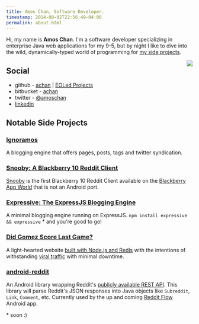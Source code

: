 ```yaml
---
title: Amos Chan, Software Developer.
timestamp: 2014-08-02T22:56:49-04:00
permalink: about.html
---
```


Hi, my name is **Amos Chan**. I'm a software developer specializing in
enterprise Java web applications for my 9-5, but by night I like to dive into
the wild, dynamically-typed world of programming for [my side
projects][sp].

[sp]: http://github.com/achan

<img src="http://graph.facebook.com/amoschan/picture?type=large" style="float: right" />

## Social
 - github - [achan][gh-achan] |
   [EOLed Projects][gh-eol]
 - bitbucket - [achan][bb]
 - twitter - [@amoschan][t]
 - [linkedin][li]

[gh-achan]: http://github.com/achan
[gh-eol]: http://github.com/eoled
[bb]: http://bitbucket.org/achan
[t]: http://twitter.com/amoschan
[li]: http://www.linkedin.com/in/amoschan

## Notable Side Projects

### [Ignoramos][i]
A blogging engine that offers pages, posts, tags and twitter syndication.

[i]: http://github.com/achan/ignoramos

### [Snooby: A Blackberry 10 Reddit Client][s-gh]
[Snooby][s-post] is the first Blackberry 10 Reddit Client available on the
[Blackberry App World][s-bb] that is not an Android port.

[s-gh]: http://github.com/eoled/snooby
[s-post]: http://amos.pw/2013/02/20/introducing-snooby-a-blackberry-10-reddit-client
[s-bb]: http://appworld.blackberry.com/webstore/content/23060906

### [Expressive: The ExpressJS Blogging Engine][x]
A minimal blogging engine running on ExpressJS.
`npm install expressive && expressive` * and you're good to go!

[x]: http://github.com/achan/expressivejs

### [Did Gomez Score Last Game?][d]
A light-hearted website [built with Node.js and Redis][d-gh] with the
intentions of withstanding [viral traffic][d-y] with minimal downtime.

[d]: http://didgomezscore.com
[d-gh]: http://github.com/eoled/didgomezscore
[d-y]: http://sports.yahoo.com/blogs/nhl-puck-daddy/congratulations-canadiens-scott-gomez-one-anniversary-last-goal-211326566.html

### [android-reddit][a]
An Android library wrapping Reddit's [publicly available REST API][r-api]. This
library will parse Reddit's JSON responses into Java objects like `Subreddit`,
`Link`, `Comment`, etc. Currently used by the up and coming [Reddit Flow][rflow]
Android app.

[a]: http://github.com/achan/android-reddit
[r-api]: http://www.reddit.com/dev/api
[rflow]: https://play.google.com/store/apps/details?id=com.deeptrouble.yaarreddit

\* soon :)
